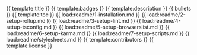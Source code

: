 {{ template:title }}
{{ template:badges }}
{{ template:description }}
{{ bullets }}
{{ template:toc }}
{{ load:readme/1-installation.md }}
{{ load:readme/2-setup-rollup.md }}
{{ load:readme/3-setup-lint.md }}
{{ load:readme/4-setup-tsconfig.md }}
{{ load:readme/5-setup-browserslist.md }}
{{ load:readme/6-setup-karma.md }}
{{ load:readme/7-setup-scripts.md }}
{{ load:readme/stylesheets.md }}
{{ template:contributors }}
{{ template:license }}